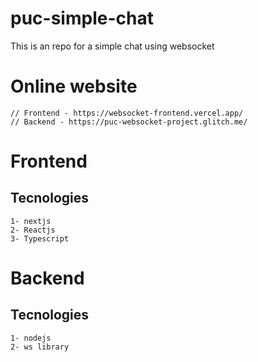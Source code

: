 # puc-simple-chat
This is an repo for a simple chat using websocket

# Online website
```
// Frontend - https://websocket-frontend.vercel.app/
// Backend - https://puc-websocket-project.glitch.me/
```

# Frontend

## Tecnologies

```
1- nextjs
2- Reactjs
3- Typescript
```

# Backend

## Tecnologies

```
1- nodejs
2- ws library
```
